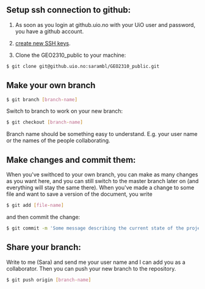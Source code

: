 ## Setup ssh connection to github:

1. As soon as you login at github.uio.no with your UiO user and password, you have a github account. 

2. [create new SSH keys](https://help.github.com/articles/generating-a-new-ssh-key-and-adding-it-to-the-ssh-agent/#generating-a-new-ssh-key).

3. Clone the GEO2310_public to your machine:
```bash
$ git clone git@github.uio.no:sarambl/GEO2310_public.git
```

## Make your own branch

```bash
$ git branch [branch-name]
```
Switch to branch to work on your new branch:
```bash
$ git checkout [branch-name]
```
Branch name should be something easy to understand. E.g. your user name or the names of the people collaborating.
## Make changes and commit them:

When you've swithced to your own branch, you can make as many changes as you want here, and you can still switch to the master branch later on (and everything will stay the same there). 
When you've made a change to some file and want to save a version of the document, you write

```bash
$ git add [file-name]
```
and then commit the change:
```bash
$ git commit -m 'Some message describing the current state of the project (what did you change etc)'
```

## Share your branch:
Write to me (Sara) and send me your user name and I can add you as a collaborator. Then you can push your new branch to the repository.
```bash
$ git push origin [branch-name]
```

